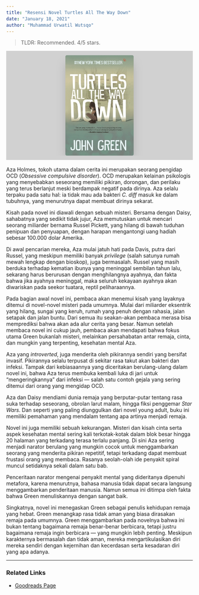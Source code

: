 ```yaml
---
title: "Resensi Novel Turtles All The Way Down"
date: "January 18, 2021"
author: "Muhammad Urwatil Wutsqo"
---
```


> TLDR: Recommended. 4/5 stars.

![Turtles All The Way Down Cover](../../images/blog/tatwd-cover.png)

Aza Holmes, tokoh utama dalam cerita ini merupakan seorang pengidap OCD (_Obsessive compulsive disorder_). OCD merupakan kelainan psikologis yang menyebabkan seseorang memiliki pikiran, dorongan, dan perilaku yang terus berlanjut meski berdampak negatif pada dirinya. Aza selalu terpaku pada satu hal: ia tidak mau ada bakteri *C. diff* masuk ke dalam tubuhnya, yang menurutnya dapat membuat dirinya sekarat.

Kisah pada novel ini diawali dengan sebuah misteri. Bersama dengan Daisy, sahabatnya yang sedikit tidak jujur, Aza memutuskan untuk mencari seorang miliarder bernama Russel Pickett, yang hilang di bawah tuduhan penipuan dan penyuapan, dengan harapan mengantongi uang hadiah sebesar 100.000 dolar Amerika.

Di awal pencarian mereka, Aza mulai jatuh hati pada Davis, putra dari Russel, yang meskipun memiliki banyak *privilege* (salah satunya rumah mewah lengkap dengan bioskop), juga bermasalah. Russel yang masih berduka terhadap kematian ibunya yang meninggal sembilan tahun lalu, sekarang harus berurusan dengan menghilangnya ayahnya, dan fakta bahwa jika ayahnya meninggal, maka seluruh kekayaan ayahnya akan diwariskan pada seekor tuatara, reptil peliharaannya.

Pada bagian awal novel ini, pembaca akan menemui kisah yang layaknya ditemui di novel-novel misteri pada umumnya. Mulai dari miliarder eksentrik yang hilang, sungai yang keruh, rumah yang penuh dengan rahasia, jalan setapak dan jalan buntu. Dari semua itu seakan-akan pembaca merasa bisa memprediksi bahwa akan ada alur cerita yang besar. Namun setelah membaca novel ini cukup jauh, pembaca akan mendapati bahwa fokus utama Green bukanlah misteri, melainkan persahabatan antar remaja, cinta, dan mungkin yang terpenting, kesehatan mental Aza.

Aza yang *introverted*, juga menderita oleh pikirannya sendiri yang bersifat invasif. Pikirannya selalu terpusat di sekitar rasa takut akan bakteri dan infeksi. Tampak dari kebiasaannya yang diceritakan berulang-ulang dalam novel ini, bahwa Aza terus membuka kembali luka di jari untuk “mengeringkannya” dari infeksi — salah satu contoh gejala yang sering ditemui dari orang yang mengidap OCD.

Aza dan Daisy mendiami dunia remaja yang berputar-putar tentang rasa suka terhadap seseorang, obrolan larut malam, hingga fiksi penggemar *Star Wars*. Dan seperti yang paling diunggulkan dari novel young adult, buku ini memiliki pemahaman yang mendalam tentang apa artinya menjadi remaja.

Novel ini juga memiliki sebuah kekurangan. Misteri dan kisah cinta serta aspek kesehatan mental sering kali terkotak-kotak dalam blok besar hingga 20 halaman yang terkadang terasa terlalu panjang. Di sini Aza sering menjadi narator berulang yang mungkin cocok untuk menggambarkan seorang yang menderita pikiran repetitif, tetapi terkadang dapat membuat frustasi orang yang membaca. Rasanya seolah-olah ide penyakit spiral muncul setidaknya sekali dalam satu bab.

Penceritaan narator mengenai penyakit mental yang dideritanya dipenuhi metafora, karena menurutnya, bahasa manusia tidak dapat secara langsung menggambarkan penderitaan manusia. Namun semua ini ditimpa oleh fakta bahwa Green menuliskannya dengan sangat baik.

Singkatnya, novel ini menegaskan Green sebagai penulis kehidupan remaja yang hebat. Green menangkap rasa tidak aman yang biasa dirasakan remaja pada umumnya. Green menggambarkan pada novelnya bahwa ini bukan tentang bagaimana remaja benar-benar berbicara, tetapi justru bagaimana remaja ingin berbicara — yang mungkin lebih penting. Meskipun karakternya bermasalah dan tidak aman, mereka mengartikulasikan diri mereka sendiri dengan kejernihan dan kecerdasan serta kesadaran diri yang apa adanya.

---

### Related Links

- [Goodreads Page](https://www.goodreads.com/book/show/39800802-turtles-all-the-way-down)
